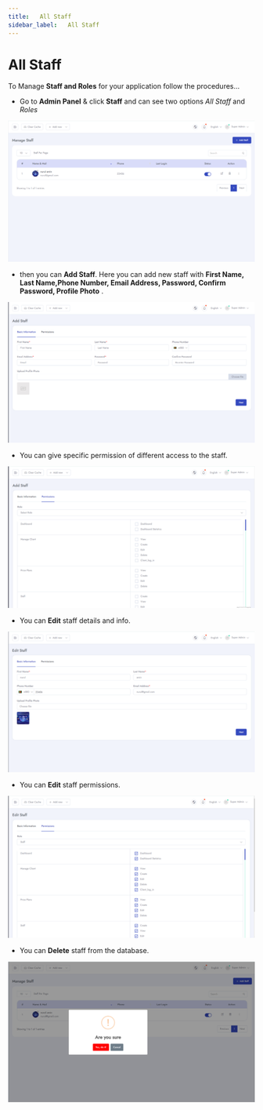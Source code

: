 ```yaml
---
title:   All Staff
sidebar_label:   All Staff
---
```


# All Staff
To Manage **Staff and Roles** for your application follow the procedures…


- Go to **Admin Panel** &  click **Staff** and can see two options *All Staff* and *Roles*

![SaleBot](../assets/screenshots/staff_1.png)

- then you can **Add Staff**. Here you can add new staff with **First Name, Last Name,Phone Number, Email Address, Password, Confirm Password, Profile Photo** .

![SaleBot](../assets/screenshots/staff_2.png)

- You can give specific permission of different access to the staff.

![SaleBot](../assets/screenshots/staff_3.png)

- You can **Edit** staff details and info.

![SaleBot](../assets/screenshots/staff_4.png)

- You can **Edit** staff permissions.

![SaleBot](../assets/screenshots/staff_5.png)

- You can **Delete** staff from the database.

![SaleBot](../assets/screenshots/staff_6.png)





